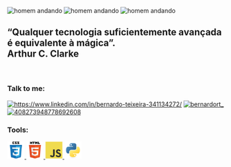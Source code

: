 ![homem andando](https://github.com/user-attachments/assets/dfcc6446-2ad3-42f5-bf41-bd637056db4f)
![homem andando](https://github.com/user-attachments/assets/5b650985-af9e-4169-814e-12391017d75c)
![homem andando](https://github.com/user-attachments/assets/cdb1ba95-1b37-48cf-929a-ac39aa31ccea)


<h2 align="left">“Qualquer tecnologia suficientemente avançada é equivalente à mágica”.<br> Arthur C. Clarke</h2>




<br>
<h3 align="left">Talk to me:</h3>
<p align="left">
<a href="https://linkedin.com/in/https://www.linkedin.com/in/bernardo-teixeira-341134272/" target="blank"><img align="center" src="https://raw.githubusercontent.com/rahuldkjain/github-profile-readme-generator/master/src/images/icons/Social/linked-in-alt.svg" alt="https://www.linkedin.com/in/bernardo-teixeira-341134272/" height="30" width="40" /></a>
<a href="https://instagram.com/bernardort_" target="blank"><img align="center" src="https://raw.githubusercontent.com/rahuldkjain/github-profile-readme-generator/master/src/images/icons/Social/instagram.svg" alt="bernardort_" height="30" width="40" /></a>
<a href="https://discord.gg/408273948778692608" target="blank"><img align="center" src="https://raw.githubusercontent.com/rahuldkjain/github-profile-readme-generator/master/src/images/icons/Social/discord.svg" alt="408273948778692608" height="30" width="40" /></a>
</p>

<h3 align="left">Tools:</h3>
<p align="left"> <a href="https://www.w3schools.com/css/" target="_blank" rel="noreferrer"> <img src="https://raw.githubusercontent.com/devicons/devicon/master/icons/css3/css3-original-wordmark.svg" alt="css3" width="40" height="40"/> </a> <a href="https://www.w3.org/html/" target="_blank" rel="noreferrer"> <img src="https://raw.githubusercontent.com/devicons/devicon/master/icons/html5/html5-original-wordmark.svg" alt="html5" width="40" height="40"/> </a> <a href="https://developer.mozilla.org/en-US/docs/Web/JavaScript" target="_blank" rel="noreferrer"> <img src="https://raw.githubusercontent.com/devicons/devicon/master/icons/javascript/javascript-original.svg" alt="javascript" width="40" height="40"/> </a> <a href="https://www.python.org" target="_blank" rel="noreferrer"> <img src="https://raw.githubusercontent.com/devicons/devicon/master/icons/python/python-original.svg" alt="python" width="40" height="40"/> </a> </p>
